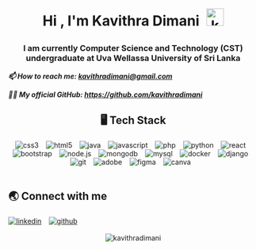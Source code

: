 <!--START_SECTION:TITLE-->
# <p align = center>Hi , I'm Kavithra Dimani&ensp;<img src="https://media.giphy.com/media/hvRJCLFzcasrR4ia7z/giphy.gif" alt= "kavithradimani" width="35"></p>
<!--END_SECTION:TITLE-->

<!--START_SECTION:SUBTITLE-->
### <p align = center>I am currently Computer Science and Technology (CST) undergraduate at Uva Wellassa University of Sri Lanka</p>
<!--END_SECTION:SUBTITLE-->

<!--START_SECTION:WORK-->
***<p align = left> </p>***
***<p align = left>📫 How to reach me: kavithradimani@gmail.com </p>***
***<p align = left>👨‍💻 My official GitHub: https://github.com/kavithradimani</p>***
<!--END_SECTION:WORK-->

<!--START_SECTION:SKILL-->
## <p align = center> 🖥️ 	Tech Stack </p>
<div align = center>
<img src="https://img.shields.io/badge/css3-%23563d7c.svg?style=plastic&logo=css3&logoColor=white" alt=css3 /> &ensp;
<img src="https://img.shields.io/badge/html5-%23e34c26.svg?style=plastic&logo=html5&logoColor=white" alt=html5 /> &ensp;
<img src="https://img.shields.io/badge/java-%23b07219.svg?style=plastic&logo=java&logoColor=white" alt=java /> &ensp;
<img src="https://img.shields.io/badge/javascript-%23f1e05a.svg?style=plastic&logo=javascript&logoColor=white" alt=javascript /> &ensp;
<img src="https://img.shields.io/badge/php-%234F5D95.svg?style=plastic&logo=php&logoColor=white" alt=php /> &ensp;
<img src="https://img.shields.io/badge/python-%233572A5.svg?style=plastic&logo=python&logoColor=white" alt=python /> &ensp;
<img src="https://img.shields.io/badge/react-%2361dbfb.svg?style=plastic&logo=react&logoColor=white" alt=react /> &ensp;
<img src="https://img.shields.io/badge/bootstrap-%23553c7b.svg?style=plastic&logo=bootstrap&logoColor=white" alt=bootstrap /> &ensp;
<img src="https://img.shields.io/badge/node.js-%233c873a.svg?style=plastic&logo=node.js&logoColor=white" alt=node.js /> &ensp;
<img src="https://img.shields.io/badge/mongodb-%234db33d.svg?style=plastic&logo=mongodb&logoColor=white" alt=mongodb /> &ensp;
<img src="https://img.shields.io/badge/mysql-%2300758f.svg?style=plastic&logo=mysql&logoColor=white" alt=mysql /> &ensp;
<img src="https://img.shields.io/badge/docker-%23384d54.svg?style=plastic&logo=docker&logoColor=white" alt=docker /> &ensp;
<img src="https://img.shields.io/badge/django-%23092e20.svg?style=plastic&logo=django&logoColor=white" alt=django /> &ensp;
<img src="https://img.shields.io/badge/git-%23f1502f.svg?style=plastic&logo=git&logoColor=white" alt=git /> &ensp;
<img src="https://img.shields.io/badge/adobe photoshop-%2318152E.svg?style=plastic&logo=adobe photoshop&logoColor=white" alt=adobe photoshop /> &ensp;
<img src="https://img.shields.io/badge/figma-%2300d47b.svg?style=plastic&logo=figma&logoColor=white" alt=figma /> &ensp;
<img src="https://img.shields.io/badge/canva-%236a3be4.svg?style=plastic&logo=canva&logoColor=white" alt=canva /> &ensp;
</div>
<!--END_SECTION:SKILL--><br/>

<!--START_SECTION:SOCIAL-->
## <p align = left> 🌏 	Connect with me </p>
<div align = left>
<a href=https://www.linkedin.com/in/kavithra-dimani ><img src="https://img.shields.io/badge/linkedin-kavithra--dimani-%230072b1.svg?style=plastic&logo=linkedin&logoColor=white" 
                alt=linkedin /></a> &ensp;
<a href=https://github.com/kavithradimani ><img src="https://img.shields.io/badge/github-kavithradimani-%231c1e21.svg?style=plastic&logo=github&logoColor=white" 
                alt=github /></a> &ensp;
</div>
<!--END_SECTION:SOCIAL--><br/>

<!--START_SECTION:PROFILE-TROPHY-->
<div align = "center">
    <img src = "https://github-profile-trophy.vercel.app/?username=kavithradimani&theme=flat&no-frame=false&no-bg=true&margin-w=2&column=-1" alt = "kavithradimani"/> 
</div>
<!--END_SECTION:PROFILE-TROPHY--><br/>


<!-- Created with CreateME profile readme generator-->
